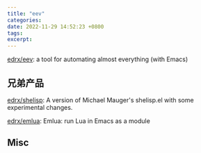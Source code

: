 ```yaml
---
title: "eev"
categories: 
date: 2022-11-29 14:52:23 +0800
tags: 
excerpt: 
---
```


[edrx/eev](https://github.com/edrx/eev): a tool for automating almost everything (with Emacs)



## 兄弟产品

[edrx/shelisp](https://github.com/edrx/shelisp): A version of Michael Mauger's shelisp.el with some experimental changes.

[edrx/emlua](https://github.com/edrx/emlua/): Emlua: run Lua in Emacs as a module


## Misc


